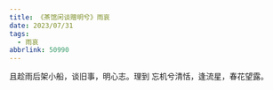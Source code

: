 ```yaml
---
title: 《茶馆闲谈赠明兮》雨哀
date: 2023/07/31
tags:
  - 雨哀
abbrlink: 50990
---
```

且趁雨后架小船，谈旧事，明心志。理到
忘机兮清恬，逢流星，春花望露。
